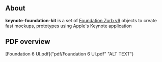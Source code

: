 ## About

**keynote-foundation-kit** is a set of [Foundation Zurb v6](https://foundation.zurb.com) objects to create fast mockups, prototypes using Apple's Keynote application

## PDF overview

[Foundation 6 UI.pdf]("pdf/Foundation 6 UI.pdf" "ALT TEXT")
